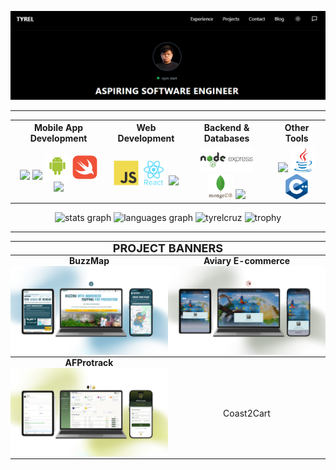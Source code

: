 <img/>![](https://github.com/tyrelcruz/tyrelcruz/blob/main/GITHUB_HEADER.png)
__________________

<table>
  <tr>
    <th>Mobile App Development</th>
    <th>Web Development</th>
    <th>Backend & Databases</th>
    <th>Other Tools</th>
  </tr>
  <tr>
    <td align="center">
      <a href="https://flutter.dev"><img src="https://www.vectorlogo.zone/logos/flutterio/flutterio-icon.svg" width="40"/></a>
      <a href="https://dart.dev"><img src="https://www.vectorlogo.zone/logos/dartlang/dartlang-icon.svg" width="40"/></a>
      <a href="https://developer.android.com"><img src="https://raw.githubusercontent.com/devicons/devicon/master/icons/android/android-original-wordmark.svg" width="40"/></a>
      <a href="https://developer.apple.com/swift/"><img src="https://raw.githubusercontent.com/devicons/devicon/master/icons/swift/swift-original.svg" width="40"/></a>
      <a href="https://kotlinlang.org"><img src="https://www.vectorlogo.zone/logos/kotlinlang/kotlinlang-icon.svg" width="40"/></a>
    </td>
    <td align="center">
      <a href="https://developer.mozilla.org/en-US/docs/Web/JavaScript"><img src="https://raw.githubusercontent.com/devicons/devicon/master/icons/javascript/javascript-original.svg" width="40"/></a>
      <a href="https://reactjs.org/"><img src="https://raw.githubusercontent.com/devicons/devicon/master/icons/react/react-original-wordmark.svg" width="40"/></a>
      <a href="https://tailwindcss.com/"><img src="https://www.vectorlogo.zone/logos/tailwindcss/tailwindcss-icon.svg" width="40"/></a>
    </td>
    <td align="center">
      <a href="https://nodejs.org"><img src="https://raw.githubusercontent.com/devicons/devicon/master/icons/nodejs/nodejs-original-wordmark.svg" width="40"/></a>
      <a href="https://expressjs.com"><img src="https://raw.githubusercontent.com/devicons/devicon/master/icons/express/express-original-wordmark.svg" width="40"/></a>
      <a href="https://www.mongodb.com/"><img src="https://raw.githubusercontent.com/devicons/devicon/master/icons/mongodb/mongodb-original-wordmark.svg" width="40"/></a>
      <a href="https://firebase.google.com/"><img src="https://www.vectorlogo.zone/logos/firebase/firebase-icon.svg" width="40"/></a>
    </td>
    <td align="center">
      <a href="https://git-scm.com/"><img src="https://www.vectorlogo.zone/logos/git-scm/git-scm-icon.svg" width="40"/></a>
      <a href="https://www.java.com"><img src="https://raw.githubusercontent.com/devicons/devicon/master/icons/java/java-original.svg" width="40"/></a>
      <a href="https://www.w3schools.com/cpp/"><img src="https://raw.githubusercontent.com/devicons/devicon/master/icons/cplusplus/cplusplus-original.svg" width="40"/></a>
    </td>
  </tr>
</table>


<div style="text-align: center;">
  <img src="https://github-readme-stats.vercel.app/api?username=tyrelcruz&theme=tokyonight&show_icons=true&hide_border=true&count_private=true" height="124" alt="stats graph" />
  <img src="https://github-readme-stats.vercel.app/api/top-langs/?username=tyrelcruz&theme=tokyonight&show_icons=true&hide_border=true&layout=compact" height="124" alt="languages graph" />
  <img src="https://streak-stats.vercel.app/?user=tyrelcruz&theme=tokyonight&hide_border=true" height="124" alt="tyrelcruz" />
  <img src="https://github-profile-trophy.vercel.app/?username=tyrelcruz&title=MultiLanguage,Commits,Repositories,PullRequest,Contributed,Issues,Experience,Reviews,Stars,Followers&theme=darkhub&no-frame=true&row=1&column=9" alt="trophy" />
</div>

__________________

<table align="center" width="100%" style="border-collapse:collapse; margin:0; padding:0;">
  <tr>
    <th colspan="2" style="text-align:center; font-size:18px; padding:0;">PROJECT BANNERS</th>
  </tr>
  <!-- First Row -->
  <tr>
    <th align="center" width="50%" style="padding:0; margin:0;">BuzzMap</th>
    <th align="center" width="50%" style="padding:0; margin:0;">Aviary E-commerce</th>
  </tr>
  <tr>
    <td align="center" width="50%" style="padding:0; margin:0;">
      <img src="https://github.com/tyrelcruz/tyrelcruz/blob/main/buzzmap.png" style="max-width:100%; margin:0; padding:0;" />
    </td>
    <td align="center" width="50%" style="padding:0; margin:0;">
      <img src="https://github.com/tyrelcruz/tyrelcruz/blob/main/Aviary_banner.png" style="max-width:100%; margin:0; padding:0;" />
    </td>
  </tr>
  <!-- Second Row -->
  <tr>
    <th align="center" width="50%" style="padding:0; margin:0;">AFProtrack</th>
    <th align="center" width="50%" style="padding:0; margin:0;"></th>
  </tr>
  <tr>
    <td align="center" width="50%" style="padding:0; margin:0;">
      <img src="https://github.com/tyrelcruz/tyrelcruz/blob/main/AFProtrack_banner.png" style="max-width:100%; margin:0; padding:0;" />
    </td>
    <td align="center" width="50%" style="padding:0; margin:0;"> Coast2Cart</th>
      <!-- Empty slot for future project -->
    </td>
  </tr>
</table>





